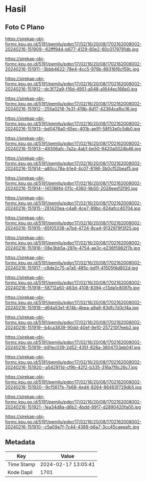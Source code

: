 # Hasil

## Foto C Plano

https://sirekap-obj-formc.kpu.go.id/5191/pemilu/pdpr/17/02/16/20/08/1702162008002-20240216-151909--62fff944-b677-4129-80e2-60c0179791db.jpg

https://sirekap-obj-formc.kpu.go.id/5191/pemilu/pdpr/17/02/16/20/08/1702162008002-20240216-151911--3bbb4622-78e4-4cc5-979b-89316f6cf59c.jpg

https://sirekap-obj-formc.kpu.go.id/5191/pemilu/pdpr/17/02/16/20/08/1702162008002-20240216-151912--dc3f72a9-f16d-4951-a548-a1644ec166e0.jpg

https://sirekap-obj-formc.kpu.go.id/5191/pemilu/pdpr/17/02/16/20/08/1702162008002-20240216-151912--255a0216-7e31-419b-8d17-42364cafbc16.jpg

https://sirekap-obj-formc.kpu.go.id/5191/pemilu/pdpr/17/02/16/20/08/1702162008002-20240216-151913--bd0476a0-65ec-401b-ae91-58f53e0c5db0.jpg

https://sirekap-obj-formc.kpu.go.id/5191/pemilu/pdpr/17/02/16/20/08/1702162008002-20240216-151913--49306afc-7a2a-4ab1-be50-9420a0024b46.jpg

https://sirekap-obj-formc.kpu.go.id/5191/pemilu/pdpr/17/02/16/20/08/1702162008002-20240216-151914--a80cc78a-b1e4-4c07-8196-3b0cf52beaf5.jpg

https://sirekap-obj-formc.kpu.go.id/5191/pemilu/pdpr/17/02/16/20/08/1702162008002-20240216-151914--145188fd-011c-4360-9b50-2028eed12f90.jpg

https://sirekap-obj-formc.kpu.go.id/5191/pemilu/pdpr/17/02/16/20/08/1702162008002-20240216-151915--281420ea-c4a8-4ce7-89bc-824afcc40704.jpg

https://sirekap-obj-formc.kpu.go.id/5191/pemilu/pdpr/17/02/16/20/08/1702162008002-20240216-151915--65f05338-a7bd-4724-8ca4-9132979f3f25.jpg

https://sirekap-obj-formc.kpu.go.id/5191/pemilu/pdpr/17/02/16/20/08/1702162008002-20240216-151916--08e3bb5a-297e-4754-ae3c-e236f5982f7b.jpg

https://sirekap-obj-formc.kpu.go.id/5191/pemilu/pdpr/17/02/16/20/08/1702162008002-20240216-151917--c8de2c75-a7a5-485c-bd1f-41505f4d802d.jpg

https://sirekap-obj-formc.kpu.go.id/5191/pemilu/pdpr/17/02/16/20/08/1702162008002-20240216-151918--58712a50-463d-4108-8394-c13da1c8097b.jpg

https://sirekap-obj-formc.kpu.go.id/5191/pemilu/pdpr/17/02/16/20/08/1702162008002-20240216-151918--d64a53e1-874b-4bea-a9a8-83dfc7d3cf4a.jpg

https://sirekap-obj-formc.kpu.go.id/5191/pemilu/pdpr/17/02/16/20/08/1702162008002-20240216-151919--b4ca3839-90dd-40ef-9e10-257210f7eeb2.jpg

https://sirekap-obj-formc.kpu.go.id/5191/pemilu/pdpr/17/02/16/20/08/1702162008002-20240216-151919--b91ec039-2d52-435f-828a-3804703eb04f.jpg

https://sirekap-obj-formc.kpu.go.id/5191/pemilu/pdpr/17/02/16/20/08/1702162008002-20240216-151920--a542911d-cf9b-42f2-b335-316a7f8c26c7.jpg

https://sirekap-obj-formc.kpu.go.id/5191/pemilu/pdpr/17/02/16/20/08/1702162008002-20240216-151920--9cf5617b-7b68-4ed4-8264-86493f729db5.jpg

https://sirekap-obj-formc.kpu.go.id/5191/pemilu/pdpr/17/02/16/20/08/1702162008002-20240216-151921--1ea34d8a-d6b2-4bdd-8917-d2890420fa00.jpg

https://sirekap-obj-formc.kpu.go.id/5191/pemilu/pdpr/17/02/16/20/08/1702162008002-20240216-151910--c5a09a7f-7c44-4389-b6a7-3cc45caeeafc.jpg


## Metadata

| Key        | Value               |
| ---------- | ------------------- |
| Time Stamp | 2024-02-17 13:05:41 |
| Kode Dapil | 1701                |



